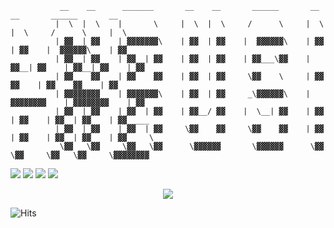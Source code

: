 ```
           __    __      _______       __    __       ______       __    __       ______       __            
          |  \  |  \    |       \     |  \  |  \     /      \     |  \  |  \     /      \     |  \           
          | ▓▓  | ▓▓    | ▓▓▓▓▓▓▓\    | ▓▓  | ▓▓    |  ▓▓▓▓▓▓\    | ▓▓  | ▓▓    |  ▓▓▓▓▓▓\    | ▓▓           
          | ▓▓__| ▓▓    | ▓▓__| ▓▓    | ▓▓  | ▓▓    | ▓▓___\▓▓    | ▓▓__| ▓▓    | ▓▓__| ▓▓    | ▓▓           
          | ▓▓    ▓▓    | ▓▓    ▓▓    | ▓▓  | ▓▓     \▓▓    \     | ▓▓    ▓▓    | ▓▓    ▓▓    | ▓▓           
          | ▓▓▓▓▓▓▓▓    | ▓▓▓▓▓▓▓\    | ▓▓  | ▓▓     _\▓▓▓▓▓▓\    | ▓▓▓▓▓▓▓▓    | ▓▓▓▓▓▓▓▓    | ▓▓           
          | ▓▓  | ▓▓    | ▓▓  | ▓▓    | ▓▓__/ ▓▓    |  \__| ▓▓    | ▓▓  | ▓▓    | ▓▓  | ▓▓    | ▓▓_____      
          | ▓▓  | ▓▓    | ▓▓  | ▓▓     \▓▓    ▓▓     \▓▓    ▓▓    | ▓▓  | ▓▓    | ▓▓  | ▓▓    | ▓▓     \     
           \▓▓   \▓▓     \▓▓   \▓▓      \▓▓▓▓▓▓       \▓▓▓▓▓▓      \▓▓   \▓▓     \▓▓   \▓▓     \▓▓▓▓▓▓▓▓     
```

<a href="https://www.linkedin.com/in/hrushal-nikhare-59255223b/"><img src="https://img.shields.io/badge/linkedin-%230077B5.svg?style=for-the-badge&logo=linkedin"/></a>
<img src="https://github-readme-streak-stats.herokuapp.com/?user=Hrushal-Nikhare&theme=tokyonight"/>
<img src="https://github-readme-stats.vercel.app/api/top-langs?username=Hrushal-Nikhare&theme=tokyonight"/>
<img src="https://github-readme-stats.vercel.app/api?username=Hrushal-Nikhare&show_icons=true&theme=tokyonight"/>
<ul>
</ul>
<p align="center">
  <a href="https://skillicons.dev">
    <img src="https://skillicons.dev/icons?i=git,py,discord,bots,html,css,js,vscode,flask,vercel" />
  </a>
</p>
<img alt="Hits" src="https://hits.sh/github.com/Hrushal-Nikhare.svg?style=for-the-badge&label=Visitors&color=002233&labelColor=0066FF&logo=abstract"/>
